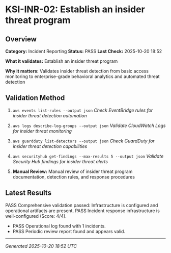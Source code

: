 # KSI-INR-02: Establish an insider threat program

## Overview

**Category:** Incident Reporting
**Status:** PASS
**Last Check:** 2025-10-20 18:52

**What it validates:** Establish an insider threat program

**Why it matters:** Validates insider threat detection from basic access monitoring to enterprise-grade behavioral analytics and automated threat detection

## Validation Method

1. `aws events list-rules --output json`
   *Check EventBridge rules for insider threat detection automation*

2. `aws logs describe-log-groups --output json`
   *Validate CloudWatch Logs for insider threat monitoring*

3. `aws guardduty list-detectors --output json`
   *Check GuardDuty for insider threat detection capabilities*

4. `aws securityhub get-findings --max-results 5 --output json`
   *Validate Security Hub findings for insider threat alerts*

5. **Manual Review:** Manual review of insider threat program documentation, detection rules, and response procedures

## Latest Results

PASS Comprehensive validation passed: Infrastructure is configured and operational artifacts are present. PASS Incident response infrastructure is well-configured (Score: 4/4).
- PASS Operational log found with 1 incidents.
- PASS Periodic review report found and appears valid.

---
*Generated 2025-10-20 18:52 UTC*